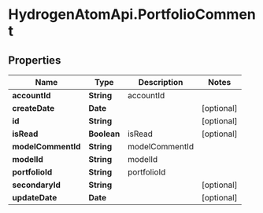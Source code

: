 # HydrogenAtomApi.PortfolioComment

## Properties
Name | Type | Description | Notes
------------ | ------------- | ------------- | -------------
**accountId** | **String** | accountId | 
**createDate** | **Date** |  | [optional] 
**id** | **String** |  | [optional] 
**isRead** | **Boolean** | isRead | [optional] 
**modelCommentId** | **String** | modelCommentId | 
**modelId** | **String** | modelId | 
**portfolioId** | **String** | portfolioId | 
**secondaryId** | **String** |  | [optional] 
**updateDate** | **Date** |  | [optional] 


